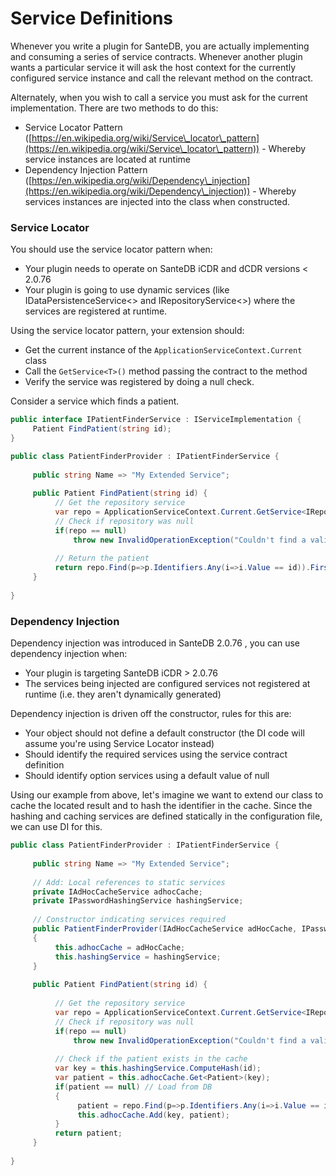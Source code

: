 # Service Definitions

Whenever you write a plugin for SanteDB, you are actually implementing and consuming a series of service contracts. Whenever another plugin wants a particular service it will ask the host context for the currently configured service instance and call the relevant method on the contract.

Alternately, when you wish to call a service you must ask for the current implementation. There are two methods to do this:

* Service Locator Pattern ([https://en.wikipedia.org/wiki/Service\_locator\_pattern](https://en.wikipedia.org/wiki/Service\_locator\_pattern)) - Whereby service instances are located at runtime
* Dependency Injection Pattern ([https://en.wikipedia.org/wiki/Dependency\_injection](https://en.wikipedia.org/wiki/Dependency\_injection)) - Whereby services instances are injected into the class when constructed.

### Service Locator

You should use the service locator pattern when:

* Your plugin needs to operate on SanteDB iCDR and dCDR versions < 2.0.76
* Your plugin is going to use dynamic services (like IDataPersistenceService<> and IRepositoryService<>) where the services are registered at runtime.

Using the service locator pattern, your extension should:

* Get the current instance of the `ApplicationServiceContext.Current` class
* Call the `GetService<T>()` method passing the contract to the method
* Verify the service was registered by doing a null check.

Consider a service which finds a patient.

```csharp
public interface IPatientFinderService : IServiceImplementation {
     Patient FindPatient(string id);
}

public class PatientFinderProvider : IPatientFinderService {
     
     public string Name => "My Extended Service";
     
     public Patient FindPatient(string id) {
          // Get the repository service
          var repo = ApplicationServiceContext.Current.GetService<IRepositoryService<Patient>>();
          // Check if repository was null
          if(repo == null)
              throw new InvalidOperationException("Couldn't find a valid Patient Repository");
         
          // Return the patient
          return repo.Find(p=>p.Identifiers.Any(i=>i.Value == id)).FirstOrDefault();
     }
     
}
```

### Dependency Injection

Dependency injection was introduced in SanteDB 2.0.76 , you can use dependency injection when:

* Your plugin is targeting SanteDB iCDR > 2.0.76
* The services being injected are configured services not registered at runtime (i.e. they aren't dynamically generated)

Dependency injection is driven off the constructor, rules for this are:

* Your object should not define a default constructor (the DI code will assume you're using Service Locator instead)
* Should identify the required services using the service contract definition
* Should identify option services using a default value of null

Using our example from above, let's imagine we want to extend our class to cache the located result and to hash the identifier in the cache. Since the hashing and caching services are defined statically in the configuration file, we can use DI for this.

```csharp
public class PatientFinderProvider : IPatientFinderService {
     
     public string Name => "My Extended Service";
     
     // Add: Local references to static services
     private IAdHocCacheService adhocCache;
     private IPasswordHashingService hashingService;
     
     // Constructor indicating services required
     public PatientFinderProvider(IAdHocCacheService adHocCache, IPasswordHashingService hashingService)
     {
          this.adhocCache = adHocCache;
          this.hashingService = hashingService;
     }
     
     public Patient FindPatient(string id) {
     
          // Get the repository service
          var repo = ApplicationServiceContext.Current.GetService<IRepositoryService<Patient>>();
          // Check if repository was null
          if(repo == null)
              throw new InvalidOperationException("Couldn't find a valid Patient Repository");
         
          // Check if the patient exists in the cache
          var key = this.hashingService.ComputeHash(id);
          var patient = this.adhocCache.Get<Patient>(key);
          if(patient == null) // Load from DB
          {
               patient = repo.Find(p=>p.Identifiers.Any(i=>i.Value == id)).FirstOrDefault();
               this.adhocCache.Add(key, patient);
          }
          return patient;
     }
     
}
```

